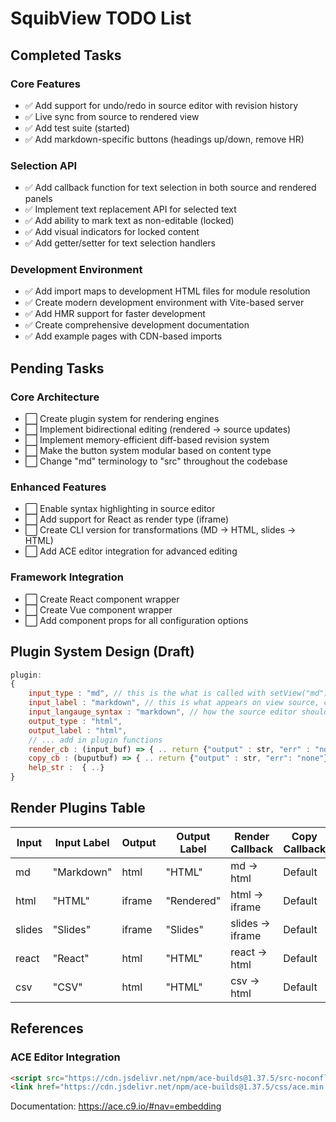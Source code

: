 # SquibView TODO List

## Completed Tasks

### Core Features
- ✅ Add support for undo/redo in source editor with revision history
- ✅ Live sync from source to rendered view
- ✅ Add test suite (started)
- ✅ Add markdown-specific buttons (headings up/down, remove HR)

### Selection API
- ✅ Add callback function for text selection in both source and rendered panels
- ✅ Implement text replacement API for selected text
- ✅ Add ability to mark text as non-editable (locked)
- ✅ Add visual indicators for locked content
- ✅ Add getter/setter for text selection handlers

### Development Environment
- ✅ Add import maps to development HTML files for module resolution
- ✅ Create modern development environment with Vite-based server
- ✅ Add HMR support for faster development
- ✅ Create comprehensive development documentation
- ✅ Add example pages with CDN-based imports

## Pending Tasks

### Core Architecture
- ⬜ Create plugin system for rendering engines
- ⬜ Implement bidirectional editing (rendered → source updates)
- ⬜ Implement memory-efficient diff-based revision system
- ⬜ Make the button system modular based on content type
- ⬜ Change "md" terminology to "src" throughout the codebase

### Enhanced Features
- ⬜ Enable syntax highlighting in source editor
- ⬜ Add support for React as render type (iframe)
- ⬜ Create CLI version for transformations (MD → HTML, slides → HTML)
- ⬜ Add ACE editor integration for advanced editing

### Framework Integration
- ⬜ Create React component wrapper
- ⬜ Create Vue component wrapper
- ⬜ Add component props for all configuration options

## Plugin System Design (Draft)

```javascript
plugin: 
{ 
    input_type : "md", // this is the what is called with setView("md")
    input_label : "markdown", // this is what appears on view source, copy source the button 
    input_langauge_syntax : "markdown", // how the source editor should highlight if enabled
    output_type : "html",
    output_label : "html",
    // ... add in plugin functions
    render_cb : (input_buf) => { .. return {"output" : str, "err" : "none", "err_msg" : "str" }} // if none than default md
    copy_cb : (buputbuf) => { .. return {"output" : str, "err": "none"}}  .. if none then default copy
    help_str :  { ..}
}
```

## Render Plugins Table

| Input | Input Label | Output | Output Label | Render Callback | Copy Callback |
|-------|-------------|--------|--------------|-----------------|---------------|
| md    | "Markdown"  | html   | "HTML"       | md → html       | Default       |
| html  | "HTML"      | iframe | "Rendered"   | html → iframe   | Default       |
| slides| "Slides"    | iframe | "Slides"     | slides → iframe | Default       |
| react | "React"     | html   | "HTML"       | react → html    | Default       |
| csv   | "CSV"       | html   | "HTML"       | csv → html      | Default       |

## References

### ACE Editor Integration
```html
<script src="https://cdn.jsdelivr.net/npm/ace-builds@1.37.5/src-noconflict/snippets/python.min.js"></script>
<link href="https://cdn.jsdelivr.net/npm/ace-builds@1.37.5/css/ace.min.css" rel="stylesheet">
```

Documentation: https://ace.c9.io/#nav=embedding